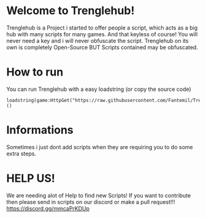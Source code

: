 # Welcome to Trenglehub!

Trenglehub is a Project i started to offer people a script, which acts as a big hub with many scripts for many games. And that keyless of course! 
You will never need a key and i will never obfuscate the script. Trenglehub on its own is completely Open-Source BUT Scripts contained may be obfuscated.

# How to run

You can run Trenglehub with a easy loadstring (or copy the source code)
```
loadstring(game:HttpGet("https://raw.githubusercontent.com/Fantemil/Trenglehub/main/trenglehub.lua"))()
```
# Informations

Sometimes i just dont add scripts when they are requiring you to do some extra steps.

# HELP US!

We are needing alot of Help to find new Scripts! If you want to contribute then please send in scripts on our discord or make a pull request!!! https://discord.gg/mmcaPrKDUp

 
